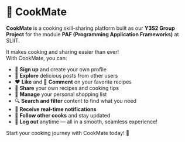 # 🍳 CookMate

**CookMate** is a cooking skill-sharing platform built as our **Y3S2 Group Project** for the module **PAF (Programming Application Frameworks)** at SLIIT.

It makes cooking and sharing easier than ever!  
With CookMate, you can:

- 📝 **Sign up** and create your own profile  
- 🍲 **Explore** delicious posts from other users  
- ❤️ **Like** and 💬 **Comment** on your favorite recipes  
- 📸 **Share** your own recipes and cooking tips  
- 🛒 **Manage** your personal shopping list  
- 🔍 **Search and filter** content to find what you need  
- 🔔 **Receive real-time notifications**  
- 👥 **Follow other cooks** and stay updated  
- 🚪 **Log out** anytime — all in a smooth, seamless experience!

Start your cooking journey with CookMate today! 🌟
